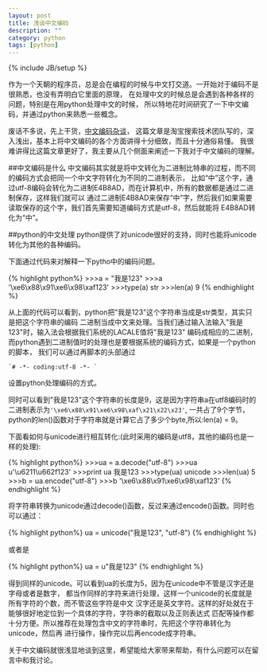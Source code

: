 ```yaml
---
layout: post
title: 浅谈中文编码
description: ""
category: python
tags: [python]
---
```

{% include JB/setup %}

作为一个天朝的程序员，总是会在编程的时候与中文打交道。一开始对于编码不是很熟悉，也没有弄明白它里面的原理，
在处理中文的时候总是会遇到各种各样的问题，特别是在用python处理中文的时候，
所以特地花时间研究了一下中文编码，并通过python来熟悉一些概念。

废话不多说，先上干货，[中文编码杂谈](http://www.searchtb.com/2012/04/chinese_encode.html)，
这篇文章是淘宝搜索技术团队写的，深入浅出，基本上将中文编码的各个方面讲得十分细致，而且十分通俗易懂。
我很难讲得比这篇文章更好了，我主要从几个侧面来阐述一下我对于中文编码的理解。

##中文编码是什么
中文编码其实就是将中文转化为二进制比特串的过程，而不同的编码方式会把同一个中文字符转化为不同的二进制表示，
比如“中”这个字，通过utf-8编码会转化为二进制E4B8AD，而在计算机中，所有的数据都是通过二进制保存，这样我们就可以
通过二进制E4B8AD来保存“中”字，然后我们如果需要读取保存的这个字，我们首先需要知道编码方式是utf-8，然后就能将
E4B8AD转化为“中”。

##python的中文处理
python提供了对unicode很好的支持，同时也能将unicode转化为其他的各种编码。

下面通过代码来对解释一下pytho中的编码问题。

{% highlight python%}
    >>>a = "我是123"
    >>>a
    '\xe6\x88\x91\xe6\x98\xaf123'
    >>>type(a)
    str
    >>>len(a)
    9
{% endhighlight %}

从上面的代码可以看到，python把"我是123"这个字符串当成是str类型，其实只是把这个字符串的编码
二进制当成中文来处理。当我们通过输入法输入"我是123"时，输入法会根据我们系统的LACALE值将"我是123"
编码成相应的二进制，而python遇到二进制值时的处理也是要根据系统的编码方式，如果是一个python的脚本，
我们可以通过再脚本的头部通过

    `# -*- coding:utf-8 -*- `

设置python处理编码的方式。

同时可以看到"我是123"这个字符串的长度是9，这是因为字符串a在utf8编码时的二进制表示为`'\xe6\x88\x91\xe6\x98\xaf\x21\x22\x23'`,
一共占了9个字节，python的len()函数对于字符串就是计算它占了多少个byte,所以:len(a) = 9。

下面看如何与unicode进行相互转化:(此时采用的编码是utf8，其他的编码也是一样的处理):

{% highlight python%}
    >>>ua = a.decode("utf-8")
    >>>ua
    u'\u6211\u662f123'
    >>>print ua
    我是123
    >>>type(ua)
    unicode
    >>>len(ua)
    5
    >>>b = ua.encode("utf-8")
    >>>b
    '\xe6\x88\x91\xe6\x98\xaf123'
{% endhighlight %}

将字符串转换为unicode通过decode()函数，反过来通过encode()函数。同时也可以通过：

{% highlight python%}
    ua = unicode("我是123", "utf-8")
{% endhighlight %}

或者是

{% highlight python%}
    ua = u"我是123"
{% endhighlight %}

得到同样的unicode。可以看到ua的长度为5，因为在unicode中不管是汉字还是字母或者是数字，
都当作同样的字符来进行处理，这样一个unicode的长度就是所有字符的个数，而不管这些字符是中文
汉字还是英文字符。这样的好处就在于能够很好地定位到一个具体的字符，字符串的截取以及正则表达式
匹配等操作都十分方便。所以推荐在处理包含中文的字符串时，先把这个字符串转化为unicode，然后再
进行操作，操作完以后再encode成字符串。

关于中文编码就很浅显地谈到这里，希望能给大家带来帮助，有什么问题可以在留言中和我讨论。
